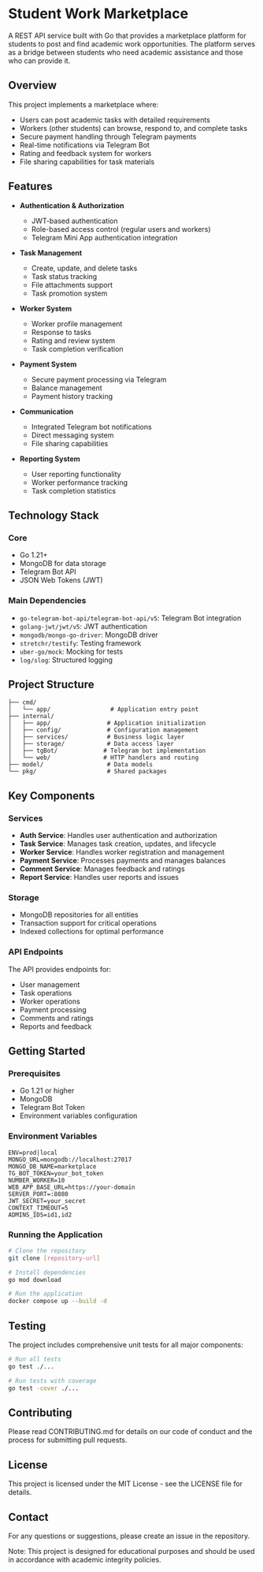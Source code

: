 # Student Work Marketplace

A REST API service built with Go that provides a marketplace platform for students to post and find academic work opportunities. The platform serves as a bridge between students who need academic assistance and those who can provide it.

## Overview

This project implements a marketplace where:

- Users can post academic tasks with detailed requirements
- Workers (other students) can browse, respond to, and complete tasks
- Secure payment handling through Telegram payments
- Real-time notifications via Telegram Bot
- Rating and feedback system for workers
- File sharing capabilities for task materials

## Features

- **Authentication & Authorization**

  - JWT-based authentication
  - Role-based access control (regular users and workers)
  - Telegram Mini App authentication integration

- **Task Management**

  - Create, update, and delete tasks
  - Task status tracking
  - File attachments support
  - Task promotion system

- **Worker System**

  - Worker profile management
  - Response to tasks
  - Rating and review system
  - Task completion verification

- **Payment System**

  - Secure payment processing via Telegram
  - Balance management
  - Payment history tracking

- **Communication**

  - Integrated Telegram bot notifications
  - Direct messaging system
  - File sharing capabilities

- **Reporting System**
  - User reporting functionality
  - Worker performance tracking
  - Task completion statistics

## Technology Stack

### Core

- Go 1.21+
- MongoDB for data storage
- Telegram Bot API
- JSON Web Tokens (JWT)

### Main Dependencies

- `go-telegram-bot-api/telegram-bot-api/v5`: Telegram Bot integration
- `golang-jwt/jwt/v5`: JWT authentication
- `mongodb/mongo-go-driver`: MongoDB driver
- `stretchr/testify`: Testing framework
- `uber-go/mock`: Mocking for tests
- `log/slog`: Structured logging

## Project Structure

```
├── cmd/
│   └── app/                 # Application entry point
├── internal/
│   ├── app/                # Application initialization
│   ├── config/             # Configuration management
│   ├── services/           # Business logic layer
│   ├── storage/            # Data access layer
│   ├── tgBot/             # Telegram bot implementation
│   └── web/               # HTTP handlers and routing
├── model/                  # Data models
└── pkg/                    # Shared packages
```

## Key Components

### Services

- **Auth Service**: Handles user authentication and authorization
- **Task Service**: Manages task creation, updates, and lifecycle
- **Worker Service**: Handles worker registration and management
- **Payment Service**: Processes payments and manages balances
- **Comment Service**: Manages feedback and ratings
- **Report Service**: Handles user reports and issues

### Storage

- MongoDB repositories for all entities
- Transaction support for critical operations
- Indexed collections for optimal performance

### API Endpoints

The API provides endpoints for:

- User management
- Task operations
- Worker operations
- Payment processing
- Comments and ratings
- Reports and feedback

## Getting Started

### Prerequisites

- Go 1.21 or higher
- MongoDB
- Telegram Bot Token
- Environment variables configuration

### Environment Variables

```
ENV=prod|local
MONGO_URL=mongodb://localhost:27017
MONGO_DB_NAME=marketplace
TG_BOT_TOKEN=your_bot_token
NUMBER_WORKER=10
WEB_APP_BASE_URL=https://your-domain
SERVER_PORT=:8080
JWT_SECRET=your_secret
CONTEXT_TIMEOUT=5
ADMINS_IDS=id1,id2
```

### Running the Application

```bash
# Clone the repository
git clone [repository-url]

# Install dependencies
go mod download

# Run the application
docker compose up --build -d
```

## Testing

The project includes comprehensive unit tests for all major components:

```bash
# Run all tests
go test ./...

# Run tests with coverage
go test -cover ./...
```

## Contributing

Please read CONTRIBUTING.md for details on our code of conduct and the process for submitting pull requests.

## License

This project is licensed under the MIT License - see the LICENSE file for details.

## Contact

For any questions or suggestions, please create an issue in the repository.

Note: This project is designed for educational purposes and should be used in accordance with academic integrity policies.
